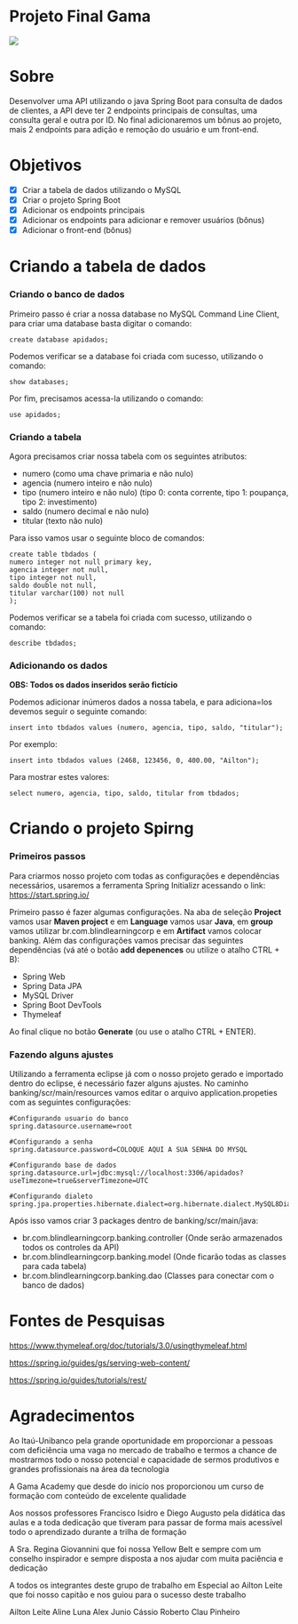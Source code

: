 # Projeto Final Gama

![](https://blog.mxcursos.com/wp-content/uploads/2017/04/front-end-ou-back-end-entenda-as-diferencas-e-descubra-o-seu-perfil.png)

# Sobre
Desenvolver uma API utilizando o java Spring Boot para consulta de dados de clientes, a API deve ter 2 endpoints principais de consultas, uma consulta geral e outra por ID. No final adicionaremos um bônus ao projeto, mais 2 endpoints para adição e remoção do usuário e um front-end.

# Objetivos
- [x] Criar a tabela de dados utilizando o MySQL
- [x] Criar o projeto Spring Boot
- [x] Adicionar os endpoints principais
- [x] Adicionar os endpoints para adicionar e remover usuários (bônus)
- [x] Adicionar o front-end (bônus)

# Criando a tabela de dados
### Criando o banco de dados

Primeiro passo é criar a nossa database no MySQL Command Line Client, para criar uma database basta digitar o comando:
```
create database apidados;
```

Podemos verificar se a database foi criada com sucesso, utilizando o comando:
```
show databases;
```

Por fim, precisamos acessa-la utilizando o comando:
```
use apidados;
```

### Criando a tabela

Agora precisamos criar nossa tabela com os seguintes atributos:
* numero (como uma chave primaria e não nulo)
* agencia (numero inteiro e não nulo)
* tipo (numero inteiro e não nulo) (tipo 0: conta corrente, tipo 1: poupança, tipo 2: investimento)
* saldo (numero decimal e não nulo)
* titular (texto não nulo)

Para isso vamos usar o seguinte bloco de comandos:
```
create table tbdados (
numero integer not null primary key,
agencia integer not null,
tipo integer not null,
saldo double not null,
titular varchar(100) not null
);
```

Podemos verificar se a tabela foi criada com sucesso, utilizando o comando:
```
describe tbdados;
```

### Adicionando os dados

**OBS: Todos os dados inseridos serão fictício**

Podemos adicionar inúmeros dados a nossa tabela, e para adiciona=los devemos seguir o seguinte comando:
```
insert into tbdados values (numero, agencia, tipo, saldo, "titular");
```

Por exemplo:
```
insert into tbdados values (2468, 123456, 0, 400.00, "Ailton");
```

Para mostrar estes valores:
```
select numero, agencia, tipo, saldo, titular from tbdados;
```

# Criando o projeto Spirng
### Primeiros passos

Para criarmos nosso projeto com todas as configurações e dependências necessários, usaremos a ferramenta Spring Initializr acessando o link: https://start.spring.io/

Primeiro passo é fazer algumas configurações. Na aba de seleção **Project** vamos usar **Maven project** e em **Language** vamos usar **Java**, em **group** vamos utilizar br.com.blindlearningcorp e em **Artifact** vamos colocar banking. Além das configurações vamos precisar das seguintes dependências (vá até o botão **add depenences** ou utilize o atalho CTRL + B):
* Spring Web
* Spring Data JPA
* MySQL Driver
* Spring Boot DevTools
* Thymeleaf

Ao final clique no botão **Generate** (ou use o atalho CTRL + ENTER).

### Fazendo alguns ajustes
Utilizando a ferramenta eclipse já com o nosso projeto gerado e importado dentro do eclipse, é necessário fazer alguns ajustes. No caminho banking/scr/main/resources vamos editar o arquivo application.propeties com as seguintes configurações:

```
#Configurando usuario do banco
spring.datasource.username=root

#Configurando a senha
spring.datasource.password=COLOQUE AQUI A SUA SENHA DO MYSQL

#Configurando base de dados
spring.datasource.url=jdbc:mysql://localhost:3306/apidados?useTimezone=true&serverTimezone=UTC

#Configurando dialeto
spring.jpa.properties.hibernate.dialect=org.hibernate.dialect.MySQL8Dialect
``` 

Após isso vamos criar 3 packages dentro de banking/scr/main/java:
* br.com.blindlearningcorp.banking.controller (Onde serão armazenados todos os controles da API)
* br.com.blindlearningcorp.banking.model (Onde ficarão todas as classes para cada tabela)
* br.com.blindlearningcorp.banking.dao (Classes para conectar com o banco de dados)

# Fontes de Pesquisas

https://www.thymeleaf.org/doc/tutorials/3.0/usingthymeleaf.html

https://spring.io/guides/gs/serving-web-content/

https://spring.io/guides/tutorials/rest/

# Agradecimentos

Ao Itaú-Unibanco pela grande oportunidade  em proporcionar a pessoas com deficiência uma vaga no mercado de trabalho e termos a chance de mostrarmos  todo o nosso potencial e capacidade de sermos produtivos e grandes profissionais na área da tecnologia

A Gama Academy que desde do inicío nos proporcionou um curso  de formação com conteúdo de excelente qualidade

Aos nossos professores Francisco Isidro e Diego Augusto pela didática das aulas e a toda dedicação que tiveram para passar de forma mais acessível todo o aprendizado durante a trilha de formação

A Sra. Regina Giovannini que foi nossa Yellow Belt e sempre com um conselho inspirador e sempre disposta a nos ajudar com muita paciência e dedicação

A todos os integrantes deste grupo de trabalho em Especial ao Ailton Leite que foi nosso capitão e nos guiou para o sucesso deste trabalho

Ailton Leite
Aline Luna
Alex Junio
Cássio Roberto
Clau Pinheiro
